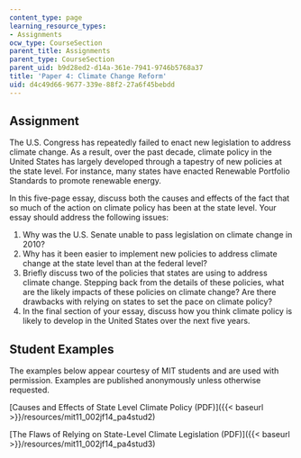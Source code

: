 ```yaml
---
content_type: page
learning_resource_types:
- Assignments
ocw_type: CourseSection
parent_title: Assignments
parent_type: CourseSection
parent_uid: b9d28ed2-d14a-361e-7941-9746b5768a37
title: 'Paper 4: Climate Change Reform'
uid: d4c49d66-9677-339e-88f2-27a6f45bebdd
---
```


Assignment
----------

The U.S. Congress has repeatedly failed to enact new legislation to address climate change. As a result, over the past decade, climate policy in the United States has largely developed through a tapestry of new policies at the state level. For instance, many states have enacted Renewable Portfolio Standards to promote renewable energy.

In this five-page essay, discuss both the causes and effects of the fact that so much of the action on climate policy has been at the state level. Your essay should address the following issues:

1.  Why was the U.S. Senate unable to pass legislation on climate change in 2010?
2.  Why has it been easier to implement new policies to address climate change at the state level than at the federal level?
3.  Briefly discuss two of the policies that states are using to address climate change. Stepping back from the details of these policies, what are the likely impacts of these policies on climate change? Are there drawbacks with relying on states to set the pace on climate policy?
4.  In the final section of your essay, discuss how you think climate policy is likely to develop in the United States over the next five years.

Student Examples
----------------

The examples below appear courtesy of MIT students and are used with permission. Examples are published anonymously unless otherwise requested.

[Causes and Effects of State Level Climate Policy (PDF)]({{< baseurl >}}/resources/mit11_002jf14_pa4stud2)

[The Flaws of Relying on State-Level Climate Legislation (PDF)]({{< baseurl >}}/resources/mit11_002jf14_pa4stud3)